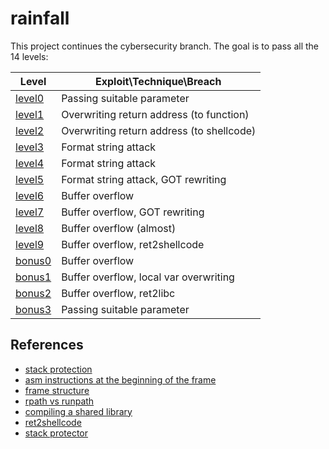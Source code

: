# rainfall

This project continues the cybersecurity branch.
The goal is to pass all the 14 levels:

| Level | Exploit\Technique\Breach |
| ----- | ------- |
| [level0](/level0/walkthrough.md) | Passing suitable parameter |
| [level1](/level1/walkthrough.md) | Overwriting return address (to function) |
| [level2](/level2/walkthrough.md) | Overwriting return address (to shellcode) |
| [level3](/level3/walkthrough.md) | Format string attack |
| [level4](/level4/walkthrough.md) | Format string attack |
| [level5](/level5/walkthrough.md) | Format string attack, GOT rewriting |
| [level6](/level6/walkthrough.md) | Buffer overflow |
| [level7](/level7/walkthrough.md) | Buffer overflow, GOT rewriting |
| [level8](/level8/walkthrough.md) | Buffer overflow (almost) |
| [level9](/level9/walkthrough.md) | Buffer overflow, ret2shellcode |
| [bonus0](/bonus0/walkthrough.md) | Buffer overflow |
| [bonus1](/bonus1/walkthrough.md) | Buffer overflow, local var overwriting |
| [bonus2](/bonus2/walkthrough.md) | Buffer overflow, ret2libc |
| [bonus3](/bonus3/walkthrough.md) | Passing suitable parameter |


## References
- [stack protection](https://developers.redhat.com/articles/2022/06/02/use-compiler-flags-stack-protection-gcc-and-clang#control_flow_integrity)
- [asm instructions at the beginning of the frame](https://reverseengineering.stackexchange.com/questions/15173/what-is-the-purpose-of-these-instructions-before-the-main-preamble)
- [frame structure](https://reverseengineering.stackexchange.com/questions/14880/basic-reversing-question-about-local-variable/14883#14883)
- [rpath vs runpath](https://medium.com/obscure-system/rpath-vs-runpath-883029b17c45)
- [compiling a shared library](https://amir.rachum.com/blog/2016/09/17/shared-libraries/#compiling-a-shared-library)
- [ret2shellcode](https://wiki.bi0s.in/pwning/stack-overflow/return-to-shellcode/)
- [stack protector](https://mudongliang.github.io/2016/05/24/stack-protector.html)
